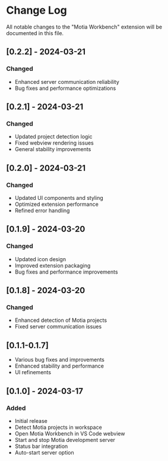 # Change Log

All notable changes to the "Motia Workbench" extension will be documented in this file.

## [0.2.2] - 2024-03-21

### Changed
- Enhanced server communication reliability
- Bug fixes and performance optimizations

## [0.2.1] - 2024-03-21

### Changed
- Updated project detection logic
- Fixed webview rendering issues
- General stability improvements

## [0.2.0] - 2024-03-21

### Changed
- Updated UI components and styling
- Optimized extension performance
- Refined error handling

## [0.1.9] - 2024-03-20

### Changed
- Updated icon design
- Improved extension packaging
- Bug fixes and performance improvements

## [0.1.8] - 2024-03-20

### Changed
- Enhanced detection of Motia projects
- Fixed server communication issues

## [0.1.1-0.1.7]

- Various bug fixes and improvements
- Enhanced stability and performance
- UI refinements

## [0.1.0] - 2024-03-17

### Added
- Initial release
- Detect Motia projects in workspace
- Open Motia Workbench in VS Code webview
- Start and stop Motia development server
- Status bar integration
- Auto-start server option
